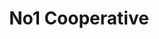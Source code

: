 ---
title: "No1 Cooperative"
slug: "no1-cooperative"
type: "job"
start_year: "2007"
end_year: "2011"
draft: false
tags: []
---
